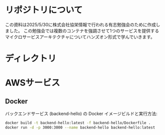 # リポジトリについて
この資料は2025/5/30に株式会社協栄情報で行われる有志勉強会のために作成しました。
この勉強会では複数のコンテナを強調させて1つのサービスを提供するマイクロサービスアーキテクチャについてハンズオン形式で学んでいきます。

# ディレクトリ

# AWSサービス

## Docker

バックエンドサービス (backend-hello) の Docker イメージビルドと実行方法:

```bash
docker build -t backend-hello:latest -f backend-hello/Dockerfile .
docker run -d -p 3000:3000 --name backend-hello backend-hello:latest
```
